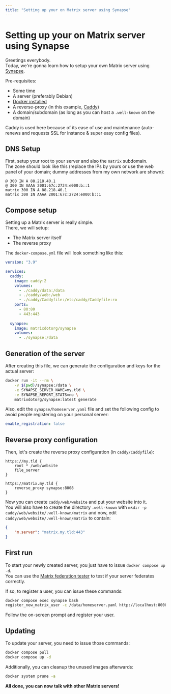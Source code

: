 ```yaml
---
title: "Setting up your on Matrix server using Synapse"
---
```


# Setting up your on Matrix server using Synapse

Greetings everybody.  
Today, we're gonna learn how to setup your own Matrix server using [Synapse](https://github.com/matrix-org/synapse).

Pre-requisites:
 - Some time
 - A server (preferably Debian)
 - [Docker installed](/wiki/documentation/docker)
 - A reverse-proxy (in this example, [Caddy](https://caddyserver.com))
 - A domain/subdomain (as long as you can host a `.well-known` on the domain)

Caddy is used here because of its ease of use and maintenance (auto-renews and requests SSL for instance & super easy config files).

## DNS Setup

First, setup your root to your server and also the `matrix` subdomain.  
The zone should look like this (replace the IPs by yours or use the web panel of your domain; dummy addresses from my own network are shown):
```
@ 300 IN A 88.218.40.1
@ 300 IN AAAA 2001:67c:2724:e000:b::1
matrix 300 IN A 88.218.40.1
matrix 300 IN AAAA 2001:67c:2724:e000:b::1
```

## Compose setup

Setting up a Matrix server is really simple.  
There, we will setup:
 - The Matrix server itself
 - The reverse proxy

The `docker-compose.yml` file will look something like this:
```yml
version: "3.9"

services:
  caddy:
    image: caddy:2
    volumes:
      - ./caddy/data:/data
      - ./caddy/web:/web
      - ./caddy/Caddyfile:/etc/caddy/Caddyfile:ro
    ports:
      - 80:80
      - 443:443
    
  synapse:
    image: matrixdotorg/synapse
    volumes:
      - ./synapse:/data
```

## Generation of the server

After creating this file, we can generate the configuration and keys for the actual server:

```bash
docker run -it --rm \
    -v $(pwd)/synapse:/data \
    -e SYNAPSE_SERVER_NAME=my.tld \
    -e SYNAPSE_REPORT_STATS=no \
    matrixdotorg/synapse:latest generate
```

Also, edit the `synapse/homeserver.yaml` file and set the following config to avoid people registering on your personal server:
```yaml
enable_registration: false
```

## Reverse proxy configuration

Then, let's create the reverse proxy configuration (in `caddy/Caddyfile`):
```
https://my.tld {
    root * /web/website
    file_server
}

https://matrix.my.tld {
    reverse_proxy synapse:8008
}
```

Now you can create `caddy/web/website` and put your website into it.  
You will also have to create the directory `.well-known` with `mkdir -p caddy/web/website/.well-known/matrix` and now, edit `caddy/web/website/.well-known/matrix` to contain:
```json
{
    "m.server": "matrix.my.tld:443"
}
```

## First run

To start your newly created server, you just have to issue `docker compose up -d`.  
You can use the [Matrix federation tester](https://federationtester.matrix.org) to test if your server federates correctly.

If so, to register a user, you can issue these commands:
```bash
docker compose exec synapse bash
register_new_matrix_user -c /data/homeserver.yaml http://localhost:8008
```

Follow the on-screen prompt and register your user.

## Updating

To update your server, you need to issue those commands:
```bash
docker compose pull
docker compose up -d
```

Additionally, you can cleanup the unused images afterwards:
```bash
docker system prune -a
```

**All done, you can now talk with other Matrix servers!**
